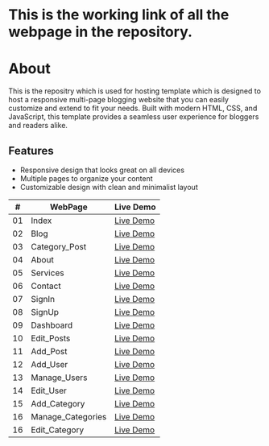 # This is the working link of all the webpage in the repository.

# About

This is the repositry which is used for hosting template which is designed to host a responsive multi-page blogging website that you can easily customize and extend to fit your needs. Built with modern HTML, CSS, and JavaScript, this template provides a seamless user experience for bloggers and readers alike.

## Features

- Responsive design that looks great on all devices
- Multiple pages to organize your content
- Customizable design with clean and minimalist layout


|  #  | WebPage                                                                                                                     | Live Demo                                                                         |
| :-: | --------------------------------------------------------------------------------------------------------------------------- | --------------------------------------------------------------------------------- |
| 01  | Index                             | [Live Demo](https://underemployed.github.io/blog_website_template/index.html)               |
| 02  | Blog                             | [Live Demo](https://underemployed.github.io/blog_website_template/blog.html)               |
| 03  | Category_Post                             | [Live Demo](https://underemployed.github.io/blog_website_template/category-posts.html)               |
| 04  | About                             | [Live Demo](https://underemployed.github.io/blog_website_template/about.html)               |
| 05  | Services                             | [Live Demo](https://underemployed.github.io/blog_website_template/services.html)               |
| 06  | Contact                             | [Live Demo](https://underemployed.github.io/blog_website_template/contact.html)               |
| 07  | SignIn                             | [Live Demo](https://underemployed.github.io/blog_website_template/signin.html)               |
| 08  | SignUp                             | [Live Demo](https://underemployed.github.io/blog_website_template/signup.html)               |
| 09  | Dashboard                             | [Live Demo](https://underemployed.github.io/blog_website_template/dashboard.html)               |
| 10  | Edit_Posts                             | [Live Demo](https://underemployed.github.io/blog_website_template/edit-post.html)               |
| 11  | Add_Post                             | [Live Demo](https://underemployed.github.io/blog_website_template/add-post.html)               |
| 12  | Add_User                             | [Live Demo](https://underemployed.github.io/blog_website_template/add-user.html)               |
| 13  | Manage_Users                             | [Live Demo](https://underemployed.github.io/blog_website_template/manage-users.html)               |
| 14  | Edit_User                             | [Live Demo](https://underemployed.github.io/blog_website_template/edit-user.html)               |
| 15  | Add_Category                             | [Live Demo](https://underemployed.github.io/blog_website_template/add-category.html)               |
| 16  | Manage_Categories                             | [Live Demo](https://underemployed.github.io/blog_website_template/manage-categories.html)               |
| 16  | Edit_Category                             | [Live Demo](https://underemployed.github.io/blog_website_template/edit-category.html)               |
